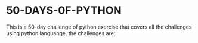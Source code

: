 # 50-DAYS-0F-PYTHON
This is a 50-day challenge of python exercise that covers all the challenges using python languange.
the challenges are:
